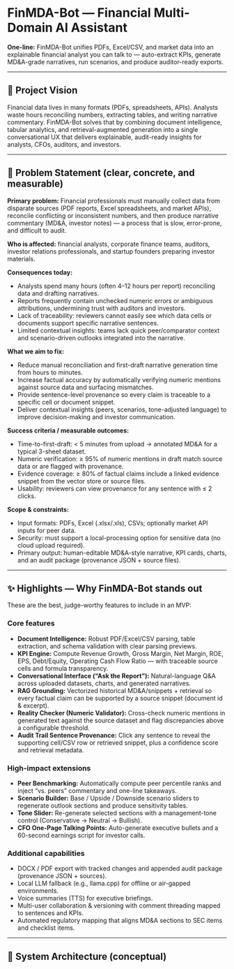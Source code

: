 # FinMDA-Bot — Financial Multi-Domain AI Assistant

**One-line:** FinMDA-Bot unifies PDFs, Excel/CSV, and market data into an explainable financial analyst you can talk to — auto-extract KPIs, generate MD&A-grade narratives, run scenarios, and produce auditor-ready exports.

---

## 🚀 Project Vision
Financial data lives in many formats (PDFs, spreadsheets, APIs). Analysts waste hours reconciling numbers, extracting tables, and writing narrative commentary. FinMDA-Bot solves that by combining document intelligence, tabular analytics, and retrieval-augmented generation into a single conversational UX that delivers explainable, audit-ready insights for analysts, CFOs, auditors, and investors.

---

## 🧾 Problem Statement (clear, concrete, and measurable)
**Primary problem:** Financial professionals must manually collect data from disparate sources (PDF reports, Excel spreadsheets, and market APIs), reconcile conflicting or inconsistent numbers, and then produce narrative commentary (MD&A, investor notes) — a process that is slow, error-prone, and difficult to audit.

**Who is affected:** financial analysts, corporate finance teams, auditors, investor relations professionals, and startup founders preparing investor materials.

**Consequences today:**
- Analysts spend many hours (often 4–12 hours per report) reconciling data and drafting narratives.  
- Reports frequently contain unchecked numeric errors or ambiguous attributions, undermining trust with auditors and investors.  
- Lack of traceability: reviewers cannot easily see which data cells or documents support specific narrative sentences.  
- Limited contextual insights: teams lack quick peer/comparator context and scenario-driven outlooks integrated into the narrative.

**What we aim to fix:**  
- Reduce manual reconciliation and first-draft narrative generation time from hours to minutes.  
- Increase factual accuracy by automatically verifying numeric mentions against source data and surfacing mismatches.  
- Provide sentence-level provenance so every claim is traceable to a specific cell or document snippet.  
- Deliver contextual insights (peers, scenarios, tone-adjusted language) to improve decision-making and investor communication.

**Success criteria / measurable outcomes:**  
- Time-to-first-draft: < 5 minutes from upload → annotated MD&A for a typical 3-sheet dataset.  
- Numeric verification: ≥ 95% of numeric mentions in draft match source data or are flagged with provenance.  
- Evidence coverage: ≥ 80% of factual claims include a linked evidence snippet from the vector store or source files.  
- Usability: reviewers can view provenance for any sentence with ≤ 2 clicks.

**Scope & constraints:**  
- Input formats: PDFs, Excel (.xlsx/.xls), CSVs; optionally market API inputs for peer data.  
- Security: must support a local-processing option for sensitive data (no cloud upload required).  
- Primary output: human-editable MD&A-style narrative, KPI cards, charts, and an audit package (provenance JSON + source files).

---

## ✨ Highlights — Why FinMDA-Bot stands out
These are the best, judge-worthy features to include in an MVP:

### Core features
- **Document Intelligence:** Robust PDF/Excel/CSV parsing, table extraction, and schema validation with clear parsing previews.  
- **KPI Engine:** Compute Revenue Growth, Gross Margin, Net Margin, ROE, EPS, Debt/Equity, Operating Cash Flow Ratio — with traceable source cells and formula transparency.  
- **Conversational Interface (“Ask the Report”):** Natural-language Q&A across uploaded datasets, charts, and generated narratives.  
- **RAG Grounding:** Vectorized historical MD&A/snippets + retrieval so every factual claim can be supported by a source snippet (document id & excerpt).  
- **Reality Checker (Numeric Validator):** Cross-check numeric mentions in generated text against the source dataset and flag discrepancies above a configurable threshold.  
- **Audit Trail Sentence Provenance:** Click any sentence to reveal the supporting cell/CSV row or retrieved snippet, plus a confidence score and retrieval metadata.

### High-impact extensions
- **Peer Benchmarking:** Automatically compute peer percentile ranks and inject “vs. peers” commentary and one-line takeaways.  
- **Scenario Builder:** Base / Upside / Downside scenario sliders to regenerate outlook sections and produce sensitivity tables.  
- **Tone Slider:** Re-generate selected sections with a management-tone control (Conservative → Neutral → Bullish).  
- **CFO One-Page Talking Points:** Auto-generate executive bullets and a 60-second earnings script for investor calls.

### Additional capabilities
- DOCX / PDF export with tracked changes and appended audit package (provenance JSON + sources).  
- Local LLM fallback (e.g., llama.cpp) for offline or air-gapped environments.  
- Voice summaries (TTS) for executive briefings.  
- Multi-user collaboration & versioning with comment threading mapped to sentences and KPIs.  
- Automated regulatory mapping that aligns MD&A sections to SEC items and checklist items.

---

## 🧩 System Architecture (conceptual)
